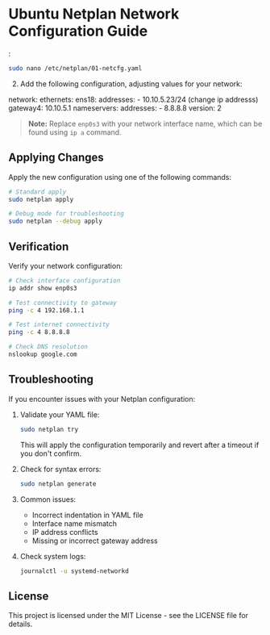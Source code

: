 # Ubuntu Netplan Network Configuration Guide

:

```bash
sudo nano /etc/netplan/01-netcfg.yaml
```

2. Add the following configuration, adjusting values for your network:

network:
  ethernets:
    ens18:
      addresses:
        - 10.10.5.23/24    (change ip addresss)
      gateway4: 10.10.5.1
      nameservers:
        addresses:
          - 8.8.8.8
  version: 2


> **Note:** Replace `enp0s3` with your network interface name, which can be found using `ip a` command.

## Applying Changes

Apply the new configuration using one of the following commands:

```bash
# Standard apply
sudo netplan apply

# Debug mode for troubleshooting
sudo netplan --debug apply
```

## Verification

Verify your network configuration:

```bash
# Check interface configuration
ip addr show enp0s3

# Test connectivity to gateway
ping -c 4 192.168.1.1

# Test internet connectivity
ping -c 4 8.8.8.8

# Check DNS resolution
nslookup google.com
```

## Troubleshooting

If you encounter issues with your Netplan configuration:

1. Validate your YAML file:
   ```bash
   sudo netplan try
   ```
   This will apply the configuration temporarily and revert after a timeout if you don't confirm.

2. Check for syntax errors:
   ```bash
   sudo netplan generate
   ```

3. Common issues:
   - Incorrect indentation in YAML file
   - Interface name mismatch
   - IP address conflicts
   - Missing or incorrect gateway address

4. Check system logs:
   ```bash
   journalctl -u systemd-networkd
   ```

## License

This project is licensed under the MIT License - see the LICENSE file for details.

